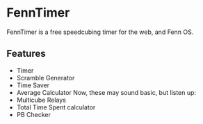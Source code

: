 # FennTimer
FennTimer is a free speedcubing timer for the web, and Fenn OS.
## Features
- Timer
- Scramble Generator
- Time Saver
- Average Calculator
Now, these may sound basic, but listen up:
- Multicube Relays
- Total Time Spent calculator
- PB Checker
